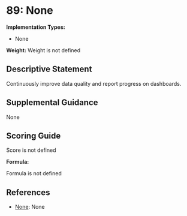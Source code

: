 # 89: None

**Implementation Types:**

- None

**Weight:** Weight is not defined

## Descriptive Statement

Continuously improve data quality and report progress on dashboards.

## Supplemental Guidance

None

## Scoring Guide

Score is not defined

**Formula:**

Formula is not defined

## References

- [None](None): None

